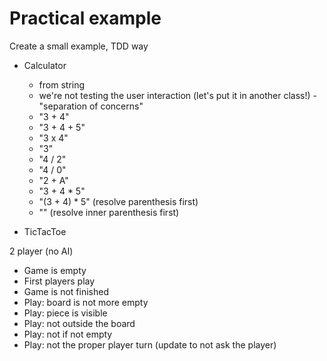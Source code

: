 
# Practical example

Create a small example, TDD way

- Calculator
  - from string
  - we're not testing the user interaction (let's put it in another class!) - "separation of concerns"
  - "3 + 4"
  - "3 + 4 + 5"
  - "3 x 4"
  - "3"
  - "4 / 2"
  - "4 / 0"
  - "2 + A"
  - "3 + 4 * 5"
  - "(3 + 4) * 5" (resolve parenthesis first)
  - "" (resolve inner parenthesis first)

- TicTacToe

2 player (no AI)

  - Game is empty
  - First players play
  - Game is not finished
  - Play: board is not more empty
  - Play: piece is visible
  - Play: not outside the board
  - Play: not if not empty
  - Play: not the proper player turn (update to not ask the player)
